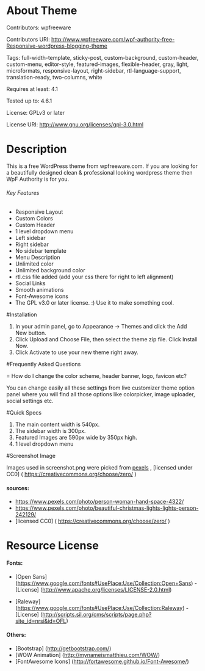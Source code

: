 # About Theme

Contributors: wpfreeware

Contributors URI: http://www.wpfreeware.com/wpf-authority-free-Responsive-wordpress-blogging-theme

Tags: full-width-template, sticky-post, custom-background, custom-header, custom-menu, editor-style, featured-images, flexible-header, gray, light, microformats, responsive-layout, right-sidebar, rtl-language-support, translation-ready, two-columns, white

Requires at least: 4.1

Tested up to: 4.6.1

License: GPLv3 or later

License URI: http://www.gnu.org/licenses/gpl-3.0.html


# Description

This is a free WordPress theme from wpfreeware.com. If you are looking for a beautifully designed clean & professional looking wordpress theme then WpF Authority is for you.

###### Key Features
* Responsive Layout
* Custom Colors
* Custom Header
* 1 level dropdown menu
* Left sidebar
* Right sidebar
* No sidebar template
* Menu Description
* Unlimited color
* Unlimited background color
* rtl.css file added (add your css there for right to left alignment)
* Social Links
* Smooth animations
* Font-Awesome icons
* The GPL v3.0 or later license. :) Use it to make something cool.

#Installation

1. In your admin panel, go to Appearance -> Themes and click the Add New button.
2. Click Upload and Choose File, then select the theme zip file. Click Install Now.
3. Click Activate to use your new theme right away.

#Frequently Asked Questions

= How do I change the color scheme, header banner, logo, favicon etc?

You can change easily all these settings from live customizer theme option panel where you will find all those options like colorpicker, image uploader, social settings etc.


#Quick Specs

1. The main content width is 540px.
2. The sidebar width is 300px.
3. Featured Images are 590px wide by 350px high.
4. 1 level dropdown menu


#Screenshot Image

Images used in screenshot.png were picked from [pexels](https://www.pexels.com) , [licensed under CC0] ( https://creativecommons.org/choose/zero/ )

#### sources: 
* https://www.pexels.com/photo/person-woman-hand-space-4322/
* https://www.pexels.com/photo/beautiful-christmas-lights-lights-person-242129/
* [licensed CC0] ( https://creativecommons.org/choose/zero/ )

# Resource License

#### Fonts:

* [Open Sans] (https://www.google.com/fonts#UsePlace:Use/Collection:Open+Sans) - [License] (http://www.apache.org/licenses/LICENSE-2.0.html)


* [Raleway] (https://www.google.com/fonts#UsePlace:Use/Collection:Raleway) - [License] (http://scripts.sil.org/cms/scripts/page.php?site_id=nrsi&id=OFL)

#### Others:
* [Bootstrap] (http://getbootstrap.com/)
* [WOW Animation] (http://mynameismatthieu.com/WOW/)
* [FontAwesome Icons] (http://fortawesome.github.io/Font-Awesome/)
